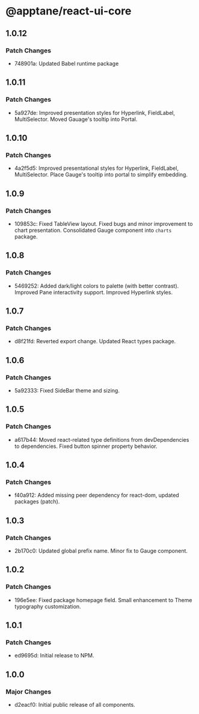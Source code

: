 # @apptane/react-ui-core

## 1.0.12

### Patch Changes

- 748901a: Updated Babel runtime package

## 1.0.11

### Patch Changes

- 5a927de: Improved presentation styles for Hyperlink, FieldLabel, MultiSelector. Moved Gauage's tooltip into Portal.

## 1.0.10

### Patch Changes

- 4a2f5d5: Improved presentational styles for Hyperlink, FieldLabel, MultiSelector. Place Gauge's tooltip into portal to simplify embedding.

## 1.0.9

### Patch Changes

- 109853c: Fixed TableView layout. Fixed bugs and minor improvement to chart presentation. Consolidated Gauge component into `charts` package.

## 1.0.8

### Patch Changes

- 5469252: Added dark/light colors to palette (with better contrast). Improved Pane interactivity support. Improved Hyperlink styles.

## 1.0.7

### Patch Changes

- d8f21fd: Reverted export change. Updated React types package.

## 1.0.6

### Patch Changes

- 5a92333: Fixed SideBar theme and sizing.

## 1.0.5

### Patch Changes

- a617b44: Moved react-related type definitions from devDependencies to dependencies. Fixed button spinner property behavior.

## 1.0.4

### Patch Changes

- f40a912: Added missing peer dependency for react-dom, updated packages (patch).

## 1.0.3

### Patch Changes

- 2b170c0: Updated global prefix name. Minor fix to Gauge component.

## 1.0.2

### Patch Changes

- 196e5ee: Fixed package homepage field. Small enhancement to Theme typography customization.

## 1.0.1

### Patch Changes

- ed9695d: Initial release to NPM.

## 1.0.0

### Major Changes

- d2eacf0: Initial public release of all components.
